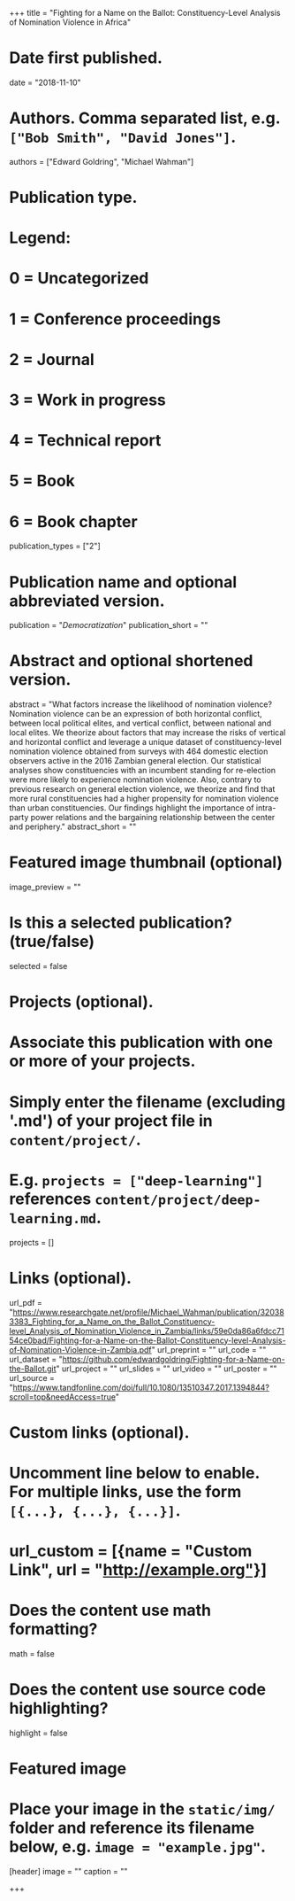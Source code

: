 
+++
title = "Fighting for a Name on the Ballot: Constituency-Level Analysis of Nomination Violence in Africa"

# Date first published.
date = "2018-11-10"

# Authors. Comma separated list, e.g. `["Bob Smith", "David Jones"]`.
authors = ["Edward Goldring", "Michael Wahman"]

# Publication type.
# Legend:
# 0 = Uncategorized
# 1 = Conference proceedings
# 2 = Journal
# 3 = Work in progress
# 4 = Technical report
# 5 = Book
# 6 = Book chapter
publication_types = ["2"]

# Publication name and optional abbreviated version.
publication = "*Democratization*"
publication_short = ""

# Abstract and optional shortened version.
abstract = "What factors increase the likelihood of nomination violence? Nomination violence can be an expression of both horizontal conflict, between local political elites, and vertical conflict, between national and local elites. We theorize about factors that may increase the risks of vertical and horizontal conflict and leverage a unique dataset of constituency-level nomination violence obtained from surveys with 464 domestic election observers active in the 2016 Zambian general election. Our statistical analyses show constituencies with an incumbent standing for re-election were more likely to experience nomination violence. Also, contrary to previous research on general election violence, we theorize and find that more rural constituencies had a higher propensity for nomination violence than urban constituencies. Our findings highlight the importance of intra-party power relations and the bargaining relationship between the center and periphery."
abstract_short = ""

# Featured image thumbnail (optional)
image_preview = ""

# Is this a selected publication? (true/false)
selected = false

# Projects (optional).
#   Associate this publication with one or more of your projects.
#   Simply enter the filename (excluding '.md') of your project file in `content/project/`.
#   E.g. `projects = ["deep-learning"]` references `content/project/deep-learning.md`.
projects = []

# Links (optional).
url_pdf = "https://www.researchgate.net/profile/Michael_Wahman/publication/320383383_Fighting_for_a_Name_on_the_Ballot_Constituency-level_Analysis_of_Nomination_Violence_in_Zambia/links/59e0da86a6fdcc7154ce0bad/Fighting-for-a-Name-on-the-Ballot-Constituency-level-Analysis-of-Nomination-Violence-in-Zambia.pdf"
url_preprint = ""
url_code = ""
url_dataset = "https://github.com/edwardgoldring/Fighting-for-a-Name-on-the-Ballot.git"
url_project = ""
url_slides = ""
url_video = ""
url_poster = ""
url_source = "https://www.tandfonline.com/doi/full/10.1080/13510347.2017.1394844?scroll=top&needAccess=true"

# Custom links (optional).
#   Uncomment line below to enable. For multiple links, use the form `[{...}, {...}, {...}]`.
# url_custom = [{name = "Custom Link", url = "http://example.org"}]

# Does the content use math formatting?
math = false

# Does the content use source code highlighting?
highlight = false

# Featured image
# Place your image in the `static/img/` folder and reference its filename below, e.g. `image = "example.jpg"`.
[header]
image = ""
caption = ""

+++
